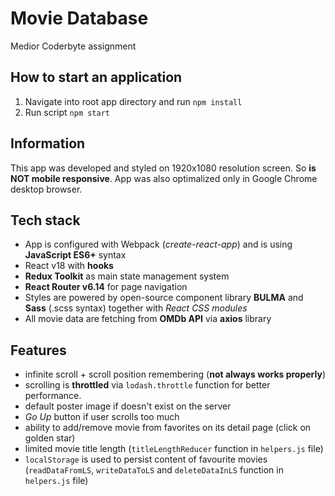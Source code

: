 # Movie Database
Medior Coderbyte assignment

## How to start an application
1. Navigate into root app directory and run `npm install`
2. Run script `npm start`

## Information
This app was developed and styled on 1920x1080 resolution screen. So **is NOT mobile responsive**. App was also optimalized only in Google Chrome desktop browser.

## Tech stack
- App is configured with Webpack (*create-react-app*) and is using **JavaScript ES6+** syntax
- React v18 with **hooks**
- **Redux Toolkit** as main state management system
- **React Router v6.14** for page navigation
- Styles are powered by open-source component library **BULMA** and **Sass** (.scss syntax) together with *React CSS modules*
- All movie data are fetching from **OMDb API** via **axios** library

## Features
- infinite scroll + scroll position remembering (**not always works properly**)
- scrolling is **throttled** via `lodash.throttle` function for better performance.
- default poster image if doesn't exist on the server
- *Go Up* button if user scrolls too much
- ability to add/remove movie from favorites on its detail page (click on golden star)
- limited movie title length (`titleLengthReducer` function in `helpers.js` file)
- `localStorage` is used to persist content of favourite movies (`readDataFromLS`, `writeDataToLS` and `deleteDataInLS` function in `helpers.js` file)
